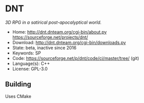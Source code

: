 # DNT

_3D RPG in a satirical post-apocalyptical world._

- Home: http://dnt.dnteam.org/cgi-bin/about.py https://sourceforge.net/projects/dnt/
- Download: http://dnt.dnteam.org/cgi-bin/downloads.py
- State: beta, inactive since 2016
- Keywords: SP
- Code: https://sourceforge.net/p/dnt/code/ci/master/tree/ (git)
- Language(s): C++
- License: GPL-3.0

## Building

Uses CMake
